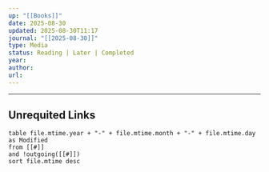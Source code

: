 ```yaml
---
up: "[[Books]]"
date: 2025-08-30
updated: 2025-08-30T11:17
journal: "[[2025-08-30]]"
type: Media
status: Reading | Later | Completed
year:
author:
url:
---
```
















-----
## Unrequited Links
```dataview
table file.mtime.year + "-" + file.mtime.month + "-" + file.mtime.day as Modified
from [[#]]
and !outgoing([[#]])
sort file.mtime desc
```


